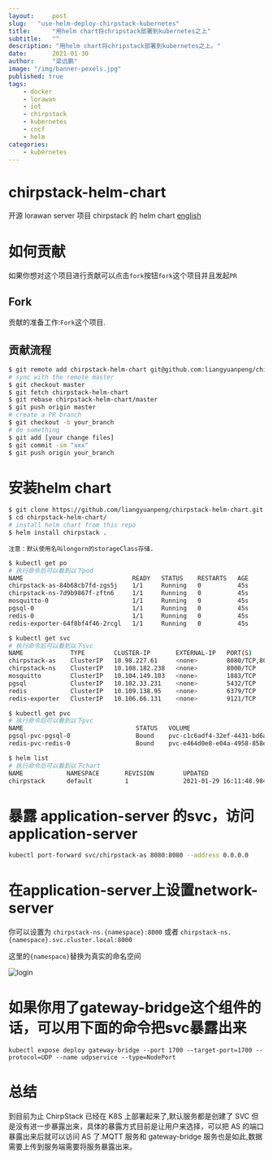 ```yaml
---
layout:     post 
slug:   "use-helm-deploy-chirpstack-kubernetes"
title:      "用helm chart将chripstack部署到kubernetes之上"
subtitle:   ""
description: "用helm chart将chripstack部署到kubernetes之上。"  
date:       2021-01-30
author:     "梁远鹏"
image: "/img/banner-pexels.jpg"
published: true
tags: 
    - docker
    - lorawan
    - iot
    - chirpstack
    - kubernetes
    - cncf
    - helm
categories: 
    - kubernetes
---
```


# chirpstack-helm-chart
开源 lorawan server 项目 chirpstack 的 helm chart [english](../README.md)

# 如何贡献
如果你想对这个项目进行贡献可以点击`fork`按钮`fork`这个项目并且发起`PR`

## Fork  
贡献的准备工作:`Fork`这个项目.

## 贡献流程  

```bash
$ git remote add chirpstack-helm-chart git@github.com:liangyuanpeng/chirpstack-helm-chart.git
# sync with the remote master
$ git checkout master
$ git fetch chirpstack-helm-chart
$ git rebase chirpstack-helm-chart/master
$ git push origin master
# create a PR branch
$ git checkout -b your_branch   
# do something
$ git add [your change files]
$ git commit -sm "xxx"
$ git push origin your_branch  
```  
# 安装helm chart

```bash
$ git clone https://github.com/liangyuanpeng/chirpstack-helm-chart.git  
$ cd chirpstack-helm-chart/  
# install helm chart from this repo
$ helm install chirpstack .   
```  

`注意：默认使用名叫longorn的storageClass存储.`

```bash
$ kubectl get po 
# 执行命令后可以看到以下pod
NAME                              READY   STATUS    RESTARTS   AGE
chirpstack-as-84b68cb7fd-zgs5j    1/1     Running   0          45s
chirpstack-ns-7d9b9867f-zftn6     1/1     Running   0          45s
mosquitto-0                       1/1     Running   0          45s
pgsql-0                           1/1     Running   0          45s
redis-0                           1/1     Running   0          45s
redis-exporter-64f8bf4f46-2rcgl   1/1     Running   0          45s
```  

```bash
$ kubectl get svc
# 执行命令后可以看到以下svc
NAME             TYPE        CLUSTER-IP       EXTERNAL-IP   PORT(S)                      AGE
chirpstack-as    ClusterIP   10.98.227.61     <none>        8080/TCP,8001/TCP,8003/TCP   77s
chirpstack-ns    ClusterIP   10.108.182.238   <none>        8000/TCP                     77s
mosquitto        ClusterIP   10.104.149.103   <none>        1883/TCP                     77s
pgsql            ClusterIP   10.102.33.231    <none>        5432/TCP                     77s
redis            ClusterIP   10.109.138.95    <none>        6379/TCP                     77s
redis-exporter   ClusterIP   10.106.66.131    <none>        9121/TCP                     77s
```  

```bash
$ kubectl get pvc
# 执行命令后可以看到以下pvc
NAME                               STATUS   VOLUME                                     CAPACITY   ACCESS MODES   STORAGECLASS   AGE
pgsql-pvc-pgsql-0                  Bound    pvc-c1c6adf4-32ef-4431-bd6a-3825a6ef408c   96Mi       RWO            longhorn       3d
redis-pvc-redis-0                  Bound    pvc-e464d0e8-e04a-4958-858e-5efef1aeba9c   48Mi       RWO            longhorn       3d
```  

```bash
$ helm list
# 执行命令后可以看到以下chart
NAME            NAMESPACE       REVISION        UPDATED                                 STATUS          CHART                           APP VERSION
chirpstack      default         1               2021-01-29 16:11:48.984574857 +0800 CST deployed        chirpstack-helm-chart-0.1.0     1.16.0
```   
# 暴露 application-server 的svc，访问application-server
```bash
kubectl port-forward svc/chirpstack-as 8080:8080 --address 0.0.0.0
```

# 在application-server上设置network-server

你可以设置为 `chirpstack-ns.{namespace}:8000` 或者 `chirpstack-ns.{namespace}.svc.cluster.local:8000`    

这里的`{namespace}`替换为真实的命名空间

![login](https://res.cloudinary.com/lyp/image/upload/v1612010769/hugo/blog.github.io/chirpstack/create-ns.jpg)

#  如果你用了gateway-bridge这个组件的话，可以用下面的命令把svc暴露出来

```shell
kubectl expose deploy gateway-bridge --port 1700 --target-port=1700 --protocol=UDP --name udpservice --type=NodePort  
```  

# 总结  

到目前为止 ChirpStack 已经在 K8S 上部署起来了,默认服务都是创建了 SVC 但是没有进一步暴露出来，具体的暴露方式目前是让用户来选择，可以把 AS 的端口暴露出来后就可以访问 AS 了.MQTT 服务和 gateway-bridge 服务也是如此,数据需要上传到服务端需要将服务暴露出来。